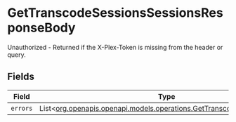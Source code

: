 # GetTranscodeSessionsSessionsResponseBody

Unauthorized - Returned if the X-Plex-Token is missing from the header or query.


## Fields

| Field                                                                                                                            | Type                                                                                                                             | Required                                                                                                                         | Description                                                                                                                      |
| -------------------------------------------------------------------------------------------------------------------------------- | -------------------------------------------------------------------------------------------------------------------------------- | -------------------------------------------------------------------------------------------------------------------------------- | -------------------------------------------------------------------------------------------------------------------------------- |
| `errors`                                                                                                                         | List<[org.openapis.openapi.models.operations.GetTranscodeSessionsErrors](../../models/operations/GetTranscodeSessionsErrors.md)> | :heavy_minus_sign:                                                                                                               | N/A                                                                                                                              |